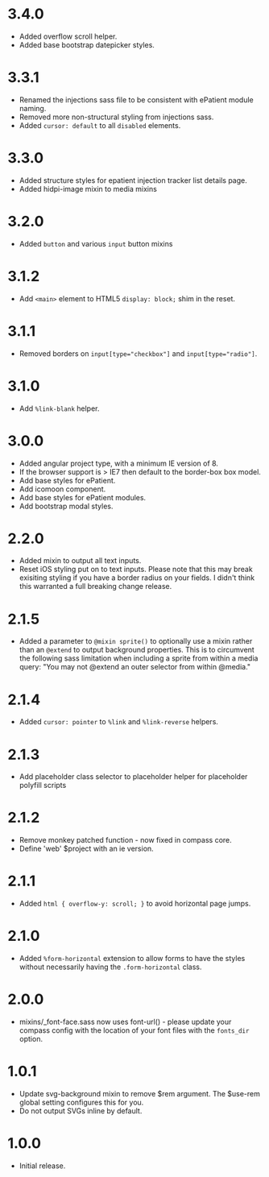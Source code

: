 # 3.4.0

* Added overflow scroll helper.
* Added base bootstrap datepicker styles.

# 3.3.1

* Renamed the injections sass file to be consistent with ePatient module
  naming.
* Removed more non-structural styling from injections sass.
* Added `cursor: default` to all `disabled` elements.

# 3.3.0
* Added structure styles for epatient injection tracker list details page.
* Added hidpi-image mixin to media mixins

# 3.2.0
* Added `button` and various `input` button mixins

# 3.1.2
* Add `<main>` element to HTML5 `display: block;` shim in the reset.

# 3.1.1

* Removed borders on `input[type="checkbox"]` and `input[type="radio"]`.

# 3.1.0

* Add `%link-blank` helper.

# 3.0.0

* Added angular project type, with a minimum IE version of 8.
* If the browser support is > IE7 then default to the border-box box model.
* Add base styles for ePatient.
* Add icomoon component.
* Add base styles for ePatient modules.
* Add bootstrap modal styles.

# 2.2.0

* Added mixin to output all text inputs.
* Reset iOS styling put on to text inputs. Please note that this may break
  exisiting styling if you have a border radius on your fields. I didn't think
  this warranted a full breaking change release.

# 2.1.5

* Added a parameter to `@mixin sprite()` to optionally use a mixin rather than
  an `@extend` to output background properties. This is to circumvent the
  following sass limitation when including a sprite from within a media query:
  "You may not @extend an outer selector from within @media."

# 2.1.4

* Added `cursor: pointer` to `%link` and `%link-reverse` helpers.

# 2.1.3

* Add placeholder class selector to placeholder helper for placeholder polyfill
  scripts

# 2.1.2

* Remove monkey patched function - now fixed in compass core.
* Define 'web' $project with an ie version.

# 2.1.1

* Added `html { overflow-y: scroll; }` to avoid horizontal page jumps.

# 2.1.0

* Added `%form-horizontal` extension to allow forms to have the styles without
  necessarily having the `.form-horizontal` class.

# 2.0.0

* mixins/_font-face.sass now uses font-url() - please update your
  compass config with the location of your font files with the `fonts_dir`
  option.

# 1.0.1

* Update svg-background mixin to remove $rem argument. The $use-rem global
  setting configures this for you.
* Do not output SVGs inline by default.

# 1.0.0

* Initial release.
